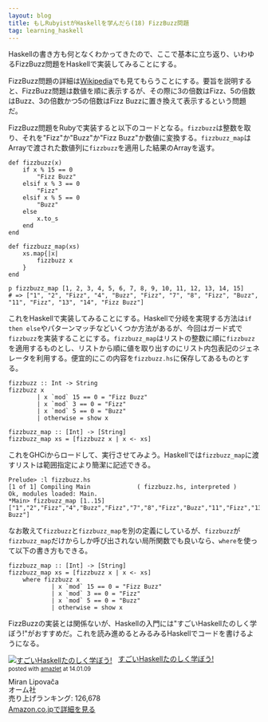 ```yaml
---
layout: blog
title: もしRubyistがHaskellを学んだら(18) FizzBuzz問題
tag: learning_haskell
---
```




Haskellの書き方も何となくわかってきたので、ここで基本に立ち返り、いわゆるFizzBuzz問題をHaskellで実装してみることにする。

FizzBuzz問題の詳細は[Wikipedia](http://ja.wikipedia.org/wiki/Fizz_Buzz)でも見てもらうことにする。要旨を説明すると、FizzBuzz問題は数値を順に表示するが、その際に3の倍数はFizz、5の倍数はBuzz、3の倍数かつ5の倍数はFizz Buzzに置き換えて表示するという問題だ。

FizzBuzz問題をRubyで実装すると以下のコードとなる。`fizzbuzz`は整数を取り、それを"Fizz"か"Buzz"か"Fizz Buzz"か数値に変換する。`fizzbuzz_map`はArrayで渡された数値列に`fizzbuzz`を適用した結果のArrayを返す。

~~~~
def fizzbuzz(x)
	if x % 15 == 0
		"Fizz Buzz"
	elsif x % 3 == 0
		"Fizz"
	elsif x % 5 == 0
		"Buzz"
	else
		x.to_s
	end
end

def fizzbuzz_map(xs)
	xs.map{|x|
		fizzbuzz x	
	}
end

p fizzbuzz_map [1, 2, 3, 4, 5, 6, 7, 8, 9, 10, 11, 12, 13, 14, 15]
# => ["1", "2", "Fizz", "4", "Buzz", "Fizz", "7", "8", "Fizz", "Buzz", "11", "Fizz", "13", "14", "Fizz Buzz"]
~~~~

これをHaskellで実装してみることにする。Haskellで分岐を実現する方法は`if then else`やパターンマッチなどいくつか方法があるが、今回はガード式で`fizzbuzz`を実装することにする。`fizzbuzz_map`はリストの整数に順に`fizzbuzz`を適用するものとし、リストから順に値を取り出すのにリスト内包表記のジェネレータを利用する。便宜的にこの内容を`fizzbuzz.hs`に保存してあるものとする。

~~~~
fizzbuzz :: Int -> String
fizzbuzz x 
		| x `mod` 15 == 0 = "Fizz Buzz"
		| x `mod` 3 == 0 = "Fizz"
		| x `mod` 5 == 0 = "Buzz"
		| otherwise = show x

fizzbuzz_map :: [Int] -> [String]
fizzbuzz_map xs = [fizzbuzz x | x <- xs]
~~~~

これをGHCiからロードして、実行させてみよう。Haskellでは`fizzbuzz_map`に渡すリストは範囲指定により簡潔に記述できる。

~~~~
Prelude> :l fizzbuzz.hs
[1 of 1] Compiling Main             ( fizzbuzz.hs, interpreted )
Ok, modules loaded: Main.
*Main> fizzbuzz_map [1..15]
["1","2","Fizz","4","Buzz","Fizz","7","8","Fizz","Buzz","11","Fizz","13","14","Fizz Buzz"]
~~~~

なお敢えて`fizzbuzz`と`fizzbuzz_map`を別の定義にしているが、`fizzbuzz`が`fizzbuzz_map`だけからしか呼び出されない局所関数でも良いなら、`where`を使って以下の書き方もできる。

~~~~
fizzbuzz_map :: [Int] -> [String]
fizzbuzz_map xs = [fizzbuzz x | x <- xs]
	where fizzbuzz x 
			| x `mod` 15 == 0 = "Fizz Buzz"
			| x `mod` 3 == 0 = "Fizz"
			| x `mod` 5 == 0 = "Buzz"
			| otherwise = show x
~~~~

FizzBuzzの実装とは関係ないが、Haskellの入門には"すごいHaskellたのしく学ぼう!"がおすすめだ。これを読み進めるとみるみるHaskellでコードを書けるようになる。

<div class="amazlet-box" style="margin-bottom:0px;"><div class="amazlet-image" style="float:left;margin:0px 12px 1px 0px;"><a href="http://www.amazon.co.jp/exec/obidos/ASIN/4274068854/xmisao-22/ref=nosim/" name="amazletlink" target="_blank"><img src="http://ecx.images-amazon.com/images/I/51P6NdS4IGL._SL160_.jpg" alt="すごいHaskellたのしく学ぼう!" style="border: none;" /></a></div><div class="amazlet-info" style="line-height:120%; margin-bottom: 10px"><div class="amazlet-name" style="margin-bottom:10px;line-height:120%"><a href="http://www.amazon.co.jp/exec/obidos/ASIN/4274068854/xmisao-22/ref=nosim/" name="amazletlink" target="_blank">すごいHaskellたのしく学ぼう!</a><div class="amazlet-powered-date" style="font-size:80%;margin-top:5px;line-height:120%">posted with <a href="http://www.amazlet.com/" title="amazlet" target="_blank">amazlet</a> at 14.01.09</div></div><div class="amazlet-detail">Miran Lipovača <br />オーム社 <br />売り上げランキング: 126,678<br /></div><div class="amazlet-sub-info" style="float: left;"><div class="amazlet-link" style="margin-top: 5px"><a href="http://www.amazon.co.jp/exec/obidos/ASIN/4274068854/xmisao-22/ref=nosim/" name="amazletlink" target="_blank">Amazon.co.jpで詳細を見る</a></div></div></div><div class="amazlet-footer" style="clear: left"></div></div>
